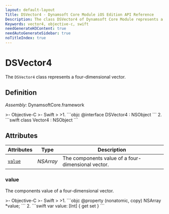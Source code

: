 ```yaml
---
layout: default-layout
Title: DSVector4 - Dynamsoft Core Module iOS Edition API Reference
Description: The class DSVector4 of Dynamsoft Core Module represents a a four-dimensional vector.
Keywords: vector4, objective-c, swift
needGenerateH3Content: true
needAutoGenerateSidebar: true
noTitleIndex: true
---
```


# DSVector4

The `DSVector4` class represents a four-dimensional vector.

## Definition

*Assembly:* DynamsoftCore.framework

<div class="sample-code-prefix"></div>
>- Objective-C
>- Swift
>
>1. 
```objc
@interface DSVector4 : NSObject
```
2. 
```swift
class Vector4 : NSObject
```

## Attributes

| Attributes | Type | Description |
| ---------- | ---- | ----------- |
| [`value`](#value) | *NSArray* | The components value of a four-dimensional vector. |

### value

The components value of a four-dimensional vector.

<div class="sample-code-prefix"></div>
>- Objective-C
>- Swift
>
>1. 
```objc
@property (nonatomic, copy) NSArray *value;
```
2. 
```swift
var value: [Int] { get set }
```
